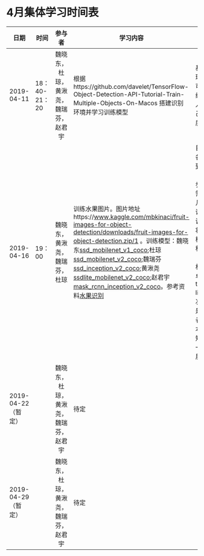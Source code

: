 # 4月集体学习时间表

|日期| 时间   |      参与者      |  学习内容 | 学习结果
|--|--|:--:|--| -- |
| 2019-04-11 | 18：40-21：20 | 魏晓东，杜琼，黄湫尧，魏瑞芬，赵君宇 | 根据https://github.com/davelet/TensorFlow-Object-Detection-API-Tutorial-Train-Multiple-Objects-On-Macos 搭建识别环境并学习训练模型 | 基本都搭建环境完成并可以开始训练模型。每人记录在自己的学习进度目录中
| 2019-04-16| 19：00 | 魏晓东，黄湫尧，魏瑞芬，杜琼 | 训练水果图片。图片地址https://www.kaggle.com/mbkinaci/fruit-images-for-object-detection/downloads/fruit-images-for-object-detection.zip/1 。训练模型：魏晓东[ssd_mobilenet_v1_coco](http://download.tensorflow.org/models/object_detection/ssd_mobilenet_v1_coco_2018_01_28.tar.gz);杜琼[ssd_mobilenet_v2_coco](http://download.tensorflow.org/models/object_detection/ssd_mobilenet_v2_coco_2018_03_29.tar.gz);魏瑞芬[ssd_inception_v2_coco](http://download.tensorflow.org/models/object_detection/ssd_inception_v2_coco_2018_01_28.tar.gz);黄湫尧[ssdlite_mobilenet_v2_coco](http://download.tensorflow.org/models/object_detection/ssdlite_mobilenet_v2_coco_2018_05_09.tar.gz);赵君宇[mask_rcnn_inception_v2_coco](http://download.tensorflow.org/models/object_detection/mask_rcnn_inception_v2_coco_2018_01_28.tar.gz)。参考资料[水果识别](https://github.com/davelet/ABO-detector) | 目标：训练各自的模型到基本稳定（一般几千步）。一般需要训练十几个小时，训练完成后调研：如何将训练好的模型应用到移动设备上（因为称重机是安卓），使用tensorflow lite。下一次集体学习是下周一或者周二，但本周五会简短碰面报告一下调研进展。
| 2019-04-22（暂定） || 魏晓东，杜琼，黄湫尧，魏瑞芬，赵君宇 | 待定 |
| 2019-04-29（暂定）  || 魏晓东，杜琼，黄湫尧，魏瑞芬，赵君宇 | 待定 |


